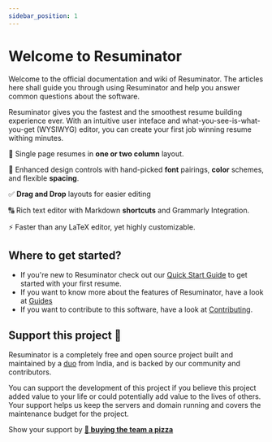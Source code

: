 ```yaml
---
sidebar_position: 1
---
```


# Welcome to Resuminator

Welcome to the official documentation and wiki of Resuminator. The articles here shall guide you through using Resuminator and help you answer common questions about the software.

Resuminator gives you the fastest and the smoothest resume building experience ever. With an intuitive user inteface and what-you-see-is-what-you-get (WYSIWYG) editor, you can create your first job winning resume withing minutes.

📃 Single page resumes in **one or two column** layout.

🎨 Enhanced design controls with hand-picked **font** pairings, **color** schemes, and flexible **spacing**.

✅ **Drag and Drop** layouts for easier editing

🔠 Rich text editor with Markdown **shortcuts** and Grammarly Integration.

⚡ Faster than any LaTeX editor, yet highly customizable.

## Where to get started?

* If you're new to Resuminator check out our [Quick Start Guide](introduction/quick-start) to get started with your first resume.
* If you want to know more about the features of Resuminator, have a look at [Guides](#)
* If you want to contribute to this software, have a look at [Contributing](#).

## Support this project 💛

Resuminator is a completely free and open source project built and maintained by a [duo](https://www.resuminator.in/about#team) from India, and is backed by our community and contributors.

You can support the development of this project if you believe this project added value to your life or could potentially add value to the lives of others. Your support helps us keep the servers and domain running and covers the maintenance budget for the project.

Show your support by **[🍕 buying the team a pizza](https://www.buymeacoffee.com/resuminator)**
